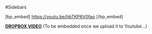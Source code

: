 #Sidebars

[bp_embed] https://youtu.be/hbTKP6V0fao [/bp_embed]

[**DROPBOX VIDEO**](https://www.dropbox.com/s/zwl357sdb6ra8e3/buddyboss-theme-options-sidebars.mp4?raw=1)
(To be embedded once we upload it to Youtube...)